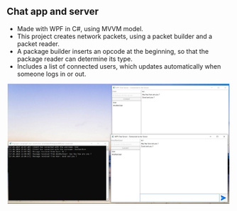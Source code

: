 ## Chat app and server
- Made with WPF in C#, using MVVM model. 
- This project creates network packets, using a packet builder and a packet reader.
- A package builder inserts an opcode at the beginning, so that the package reader can determine its type. 
- Includes a list of connected users, which updates automatically when someone logs in or out.

<p align="center">
<img src="https://raw.githubusercontent.com/laurentbarraud/wpf-chat-server/master/WPF-chat-server-screenshot.jpg" width="500" alt="screenshot of chat server app" >
</p>
